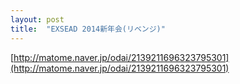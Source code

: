 ```yaml
---
layout: post
title:  "EXSEAD 2014新年会(リベンジ)"
---
```

[http://matome.naver.jp/odai/2139211696323795301](http://matome.naver.jp/odai/2139211696323795301)

